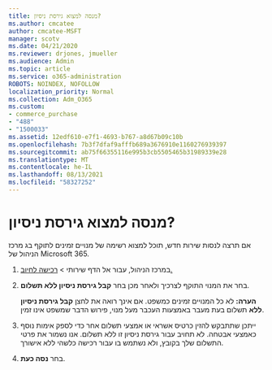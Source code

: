 ```yaml
---
title: מנסה למצוא גירסת ניסיון?
ms.author: cmcatee
author: cmcatee-MSFT
manager: scotv
ms.date: 04/21/2020
ms.reviewer: drjones, jmueller
ms.audience: Admin
ms.topic: article
ms.service: o365-administration
ROBOTS: NOINDEX, NOFOLLOW
localization_priority: Normal
ms.collection: Adm_O365
ms.custom:
- commerce_purchase
- "488"
- "1500033"
ms.assetid: 12edf610-e7f1-4693-b767-a8d67b09c10b
ms.openlocfilehash: 7b3f7dfaf9afffb689a3676910e1160276939397
ms.sourcegitcommit: ab75f66355116e995b3cb5505465b31989339e28
ms.translationtype: MT
ms.contentlocale: he-IL
ms.lasthandoff: 08/13/2021
ms.locfileid: "58327252"
---
```

# <a name="trying-to-find-a-trial"></a>מנסה למצוא גירסת ניסיון?

אם תרצה לנסות שירות חדש, תוכל למצוא רשימה של מנויים זמינים לתוקף בג מרכז הניהול של Microsoft 365.
  
1. במרכז הניהול, עבור אל  הדף שירותי \> [רכישה לחיוב.](https://go.microsoft.com/fwlink/p/?linkid=868433)

2. בחר את המנוי התוקף לצרכיך ולאחר מכן בחר  **קבל גירסת ניסיון ללא תשלום**.

    **הערה:** לא כל המנויים זמינים כמשפט. אם אינך רואה את לחצן **קבל גירסת ניסיון ללא** תשלום בעת מעבר באמצעות העכבר מעל מנוי, פירוש הדבר שמשפט אינו זמין.
  
3. ייתכן שתתבקש להזין כרטיס אשראי או אמצעי תשלום אחר כדי לספק אימות נוסף כאמצעי אבטחה. לא תחויב עבור גירסת ניסיון זו ללא תשלום. אנו נשמור את פרטי התשלום שלך בקובץ, ולא נשתמש בו עבור רכישה כלשהי ללא אישורך.

4. בחר **נסה כעת**.